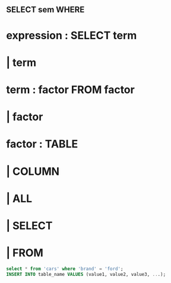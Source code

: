
## SELECT sem WHERE
#   expression : SELECT term
#              | term
#
#   term       : factor FROM factor
#              | factor
#
#   factor     : TABLE
#              | COLUMN
#              | ALL
#              | SELECT
#              | FROM


```SQL
select * from 'cars' where 'brand' = 'ford';
INSERT INTO table_name VALUES (value1, value2, value3, ...);
```